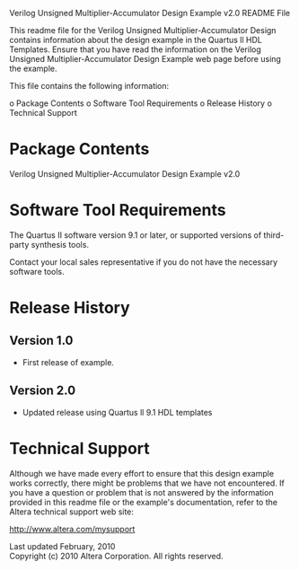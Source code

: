 Verilog Unsigned Multiplier-Accumulator Design Example v2.0
README File

This readme file for the Verilog Unsigned Multiplier-Accumulator
Design contains information about the design example in the
Quartus ll HDL Templates. Ensure that you have read the
information on the Verilog Unsigned Multiplier-Accumulator Design
Example web page before using the example.

This file contains the following information:

o  Package Contents
o  Software Tool Requirements
o  Release History
o  Technical Support

Package Contents
================

Verilog Unsigned Multiplier-Accumulator Design Example v2.0


Software Tool Requirements
==========================

The Quartus II software version 9.1 or later, 
or supported versions of third-party synthesis tools. 

Contact your local sales representative if you do not have the
necessary software tools.


Release History
===============

Version 1.0
-----------
- First release of example.

Version 2.0
-----------
- Updated release using Quartus ll 9.1 HDL templates


Technical Support
=================

Although we have made every effort to ensure that this design
example works correctly, there might be problems that we have not
encountered. If you have a question or problem that is not
answered by the information provided in this readme file or the
example's documentation, refer to the Altera technical support
web site: 

http://www.altera.com/mysupport

 
Last updated February, 2010                                
Copyright (c) 2010 Altera Corporation. All rights reserved.